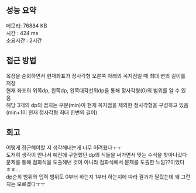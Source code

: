 
## 성능 요약
메모리: 76884 KB  
시간 : 424 ms  
소요시간 : 2시간


## 접근 방법
목장을 순회하면서 현재좌표가 정사각형 오른쪽 아래의 꼭지점일 때 최대 변의 길이를 저장  
현재 좌표의 위쪽dp, 왼쪽dp, 왼쪽대각선위dp을 통해 정사각형(0)의 범위를 알 수 있음  
해당 3개의 dp의 겹치는 부분(min)이 현재 꼭지점을 제외한 정사각형을 구성하고 있음(min+1이 현재 정사각형 최대 한변의 길이)  


## 회고
어떻게 접근해야할 지 생각해내는게 너무 어려웠다ㅜㅜ  
도저히 생각이 안나서 예전에 구현했던 dp의 식들을 써가면서 맞는 수식을 찾아나갔다  
문제를 통해 점화식을 도출해낸 것이 아니라 점화식에서 문제를 도출한 느낌??이었다 ㅎㅎ...  
dp순회 범위와 입력 범위도 0부터 하는지 1부터 하는지에 따라 결과가 달랐는데 왜 그런지는 모르겠다ㅜㅜ  
